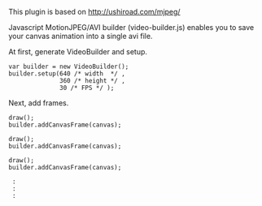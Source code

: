 This plugin is based on http://ushiroad.com/mjpeg/

Javascript MotionJPEG/AVI builder (video-builder.js) enables you to save your canvas animation into a single avi file.

At first, generate VideoBuilder and setup.

    var builder = new VideoBuilder();
    builder.setup(640 /* width  */ ,
                  360 /* height */ ,
                  30 /* FPS */ );

Next, add frames.

    draw();
    builder.addCanvasFrame(canvas);
    
    draw();
    builder.addCanvasFrame(canvas);
    
    draw();
    builder.addCanvasFrame(canvas);
    
     :
     :
     :

